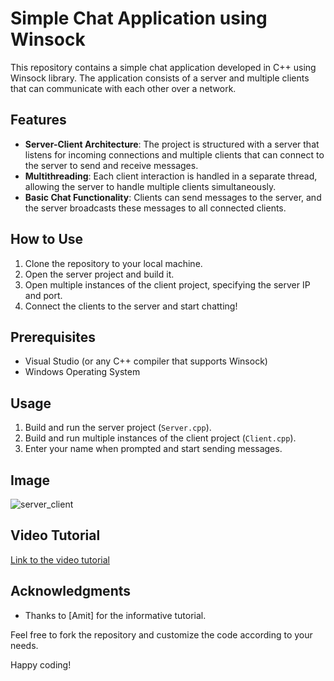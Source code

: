 # Simple Chat Application using Winsock

This repository contains a simple chat application developed in C++ using Winsock library. The application consists of a server and multiple clients that can communicate with each other over a network.

## Features
- **Server-Client Architecture**: The project is structured with a server that listens for incoming connections and multiple clients that can connect to the server to send and receive messages.
- **Multithreading**: Each client interaction is handled in a separate thread, allowing the server to handle multiple clients simultaneously.
- **Basic Chat Functionality**: Clients can send messages to the server, and the server broadcasts these messages to all connected clients.

## How to Use
1. Clone the repository to your local machine.
2. Open the server project and build it.
3. Open multiple instances of the client project, specifying the server IP and port.
4. Connect the clients to the server and start chatting!

## Prerequisites
- Visual Studio (or any C++ compiler that supports Winsock)
- Windows Operating System

## Usage
1. Build and run the server project (`Server.cpp`).
2. Build and run multiple instances of the client project (`Client.cpp`).
3. Enter your name when prompted and start sending messages.

## Image
![server_client](https://github.com/RiddheshFirake/Chat-Application-using-Socket/assets/121459912/f7d317f9-9862-478a-97dd-18d91c73a5d3)


## Video Tutorial
[Link to the video tutorial](https://www.youtube.com/watch?v=okzEZmnVWnM)

## Acknowledgments
- Thanks to [Amit] for the informative tutorial.

Feel free to fork the repository and customize the code according to your needs.

Happy coding!
